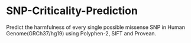 # SNP-Criticality-Prediction
Predict the harmfulness of every single possible missense SNP in Human Genome(GRCh37/hg19) using Polyphen-2, SIFT and Provean.

